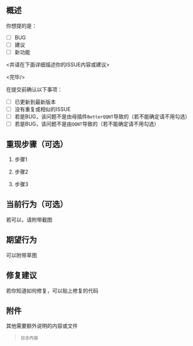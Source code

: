 ## 概述
你想提的是：

- [ ] BUG
- [ ] 建议
- [ ] 新功能

<并请在下面详细描述你的ISSUE内容或建议>



<完毕/>

在提交前确认以下事项：

- [ ] 已更新到最新版本
- [ ] 没有重复或相似的ISSUE
- [ ] 若是BUG，该问题不是由母插件`BetterQQNT`导致的（若不能确定请不用勾选）
- [ ] 若是BUG，该问题不是由`QQNT`导致的（若不能确定请不用勾选）

## 重现步骤（可选）
1. 步骤1

2. 步骤2

3. 步骤3

   

## 当前行为（可选）
若可以，请附带截图



## 期望行为
可以附带草图



## 修复建议
若你知道如何修复，可以贴上修复的代码



## 附件
其他需要额外说明的内容或文件

> ```
> 日志内容
> ```


